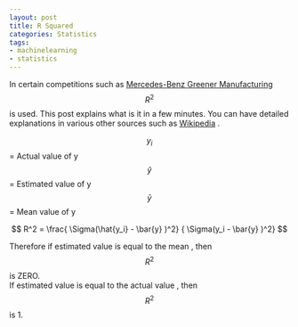 ```yaml
---
layout: post
title: R Squared 
categories: Statistics
tags:
- machinelearning
- statistics
---
```

In certain competitions such as [Mercedes-Benz Greener Manufacturing](https://www.kaggle.com/c/mercedes-benz-greener-manufacturing) $$ R^2 $$ is used.
This post explains what is it in a few minutes. You can have detailed explanations in various other sources such as [Wikipedia](https://en.wikipedia.org/wiki/Coefficient_of_determination) .  

$$ {y_i} $$ =  Actual value of y  
$$ \hat{y} $$ =  Estimated value of y  
$$ \bar{y} $$ =  Mean value of y  

$$ R^2 = \frac{ \Sigma(\hat{y_i} - \bar{y} )^2} { \Sigma(y_i - \bar{y} )^2} $$   


Therefore if estimated value is equal to the mean , then $$ R^2 $$ is ZERO.   
If estimated value is equal to the actual value , then $$ R^2 $$ is 1.

